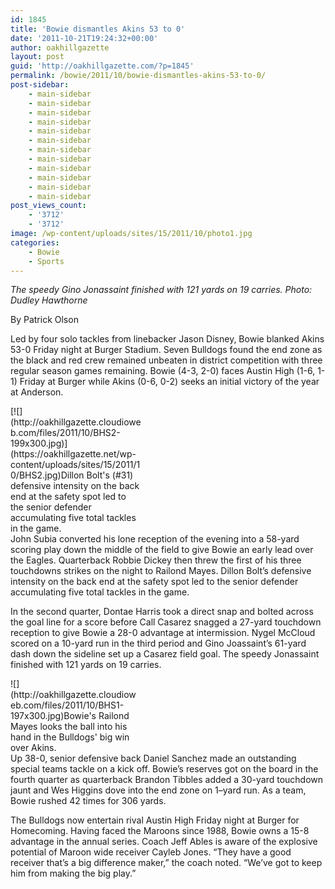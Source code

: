 ```yaml
---
id: 1845
title: 'Bowie dismantles Akins 53 to 0'
date: '2011-10-21T19:24:32+00:00'
author: oakhillgazette
layout: post
guid: 'http://oakhillgazette.com/?p=1845'
permalink: /bowie/2011/10/bowie-dismantles-akins-53-to-0/
post-sidebar:
    - main-sidebar
    - main-sidebar
    - main-sidebar
    - main-sidebar
    - main-sidebar
    - main-sidebar
    - main-sidebar
    - main-sidebar
    - main-sidebar
    - main-sidebar
    - main-sidebar
    - main-sidebar
post_views_count:
    - '3712'
    - '3712'
image: /wp-content/uploads/sites/15/2011/10/photo1.jpg
categories:
    - Bowie
    - Sports
---
```


*The speedy Gino Jonassaint finished with 121 yards on 19 carries. Photo: Dudley Hawthorne*

By Patrick Olson

Led by four solo tackles from linebacker Jason Disney, Bowie blanked Akins 53-0 Friday night at Burger Stadium. Seven Bulldogs found the end zone as the black and red crew remained unbeaten in district competition with three regular season games remaining. Bowie (4-3, 2-0) faces Austin High (1-6, 1-1) Friday at Burger while Akins (0-6, 0-2) seeks an initial victory of the year at Anderson.

<div class="wp-caption alignleft" id="attachment_1847" style="width: 209px">[![](http://oakhillgazette.cloudioweb.com/files/2011/10/BHS2-199x300.jpg)](https://oakhillgazette.net/wp-content/uploads/sites/15/2011/10/BHS2.jpg)Dillon Bolt's (#31) defensive intensity on the back end at the safety spot led to the senior defender accumulating five total tackles in the game.

</div>John Subia converted his lone reception of the evening into a 58-yard scoring play down the middle of the field to give Bowie an early lead over the Eagles. Quarterback Robbie Dickey then threw the first of his three touchdowns strikes on the night to Railond Mayes. Dillon Bolt’s defensive intensity on the back end at the safety spot led to the senior defender accumulating five total tackles in the game.

In the second quarter, Dontae Harris took a direct snap and bolted across the goal line for a score before Call Casarez snagged a 27-yard touchdown reception to give Bowie a 28-0 advantage at intermission. Nygel McCloud scored on a 10-yard run in the third period and Gino Joassaint’s 61-yard dash down the sideline set up a Casarez field goal. The speedy Jonassaint finished with 121 yards on 19 carries.

<div class="wp-caption alignright" id="attachment_1848" style="width: 207px">![](http://oakhillgazette.cloudioweb.com/files/2011/10/BHS1-197x300.jpg)Bowie's Railond Mayes looks the ball into his hand in the Bulldogs' big win over Akins.

</div>Up 38-0, senior defensive back Daniel Sanchez made an outstanding special teams tackle on a kick off. Bowie’s reserves got on the board in the fourth quarter as quarterback Brandon Tibbles added a 30-yard touchdown jaunt and Wes Higgins dove into the end zone on 1–yard run. As a team, Bowie rushed 42 times for 306 yards.

The Bulldogs now entertain rival Austin High Friday night at Burger for Homecoming. Having faced the Maroons since 1988, Bowie owns a 15-8 advantage in the annual series. Coach Jeff Ables is aware of the explosive potential of Maroon wide receiver Cayleb Jones. “They have a good receiver that’s a big difference maker,” the coach noted. “We’ve got to keep him from making the big play.”